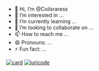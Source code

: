 - 👋 Hi, I’m @Coilsraress
- 👀 I’m interested in ...
- 🌱 I’m currently learning ...
- 💞️ I’m looking to collaborate on ...
- 📫 How to reach me ...
- 😄 Pronouns: ...
- ⚡ Fun fact: ...

[![card](https://github-readme-stats.vercel.app/api?Coilsraress=iuricode&theme=Radical&show_icons=true)](https://github.com/anuraghazra/github-readme-stats)
[![iuricode](https://github-readme-stats.vercel.app/api/top-langs/?Coilsrarres=iuricode&hide=html&layout=compact&theme=Radical)](https://github.com/anuraghazra/github-readme-stats)
